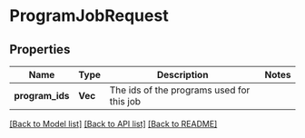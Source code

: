 # ProgramJobRequest

## Properties

Name | Type | Description | Notes
------------ | ------------- | ------------- | -------------
**program_ids** | **Vec<String>** | The ids of the programs used for this job | 

[[Back to Model list]](../README.md#documentation-for-models) [[Back to API list]](../README.md#documentation-for-api-endpoints) [[Back to README]](../README.md)


